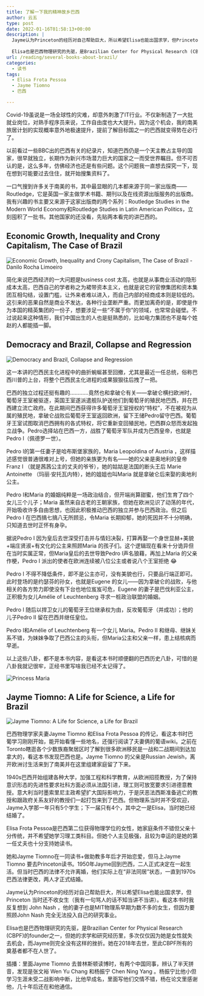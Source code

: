 ```yaml
---
title: 了解一下我的精神故乡巴西
author: 云五
type: post
date: 2022-01-16T01:58:13+00:00
description: |
  Jayme认为Princeton的经历对自己帮助巨大，所以希望Elisa也能出国求学，但Princeton当时还不收女生（我有一句骂人的话不知当讲不当讲）。看这本书时我反复想到John Nash，他的妻子也是MIT物理系早期为数不多的女生，但因为要照顾John Nash完全无法投入自己的研究事业。
  
  Elisa也是巴西物理研究的先驱，是Brazilian Center for Physical Research (CBPF)的founder之一，但她的求学和研究经历里，多次仅仅因为她是女性就失去机会，而Jayme则完全没有这样的挫折。她在2018年去世，至此CBPF所有的奠基者都不在人世了。
url: /reading/several-books-about-brazil/
categories:
  - 读书
tags:
  - Elisa Frota Pessoa
  - Jayme Tiomno
  - 巴西

---
```

Covid-19虽说是一场全球性的灾难，却意外刺激了IT行业。不仅新制造了一大批就业岗位，对熟手程序员来说，工作自由度也大大提升。因为这个机会，我的南美旅居计划的实现概率意外地极速提升，提前了解目标国之一的巴西就变得势在必行了。

以前看过一些BBC出的巴西有关的纪录片，知道巴西仍是一个天主教占主导的国家，很早就独立，长期作为新兴市场潜力巨大的国家之一而受世界瞩目。但不可否认的是，这么多年，仿佛经济也还是有些问题。这个问题我一直想去探究一下，现在想到可能要过去住住，就开始搜集资料了。

一口气搜到许多关于南美的书，其中最显眼的几本都来源于同一家出版商——Routledge，它是英国一家主做学术书籍、期刊以及在线资源出版服务的出版商。我有兴趣的书主要又来源于这家出版商的两个系列：Routledge Studies in the Modern World Economy和Routledge Studies in Latin American Politics，立刻囤积了一批书。其他国家的还没看，先贴两本看完的讲巴西的。

## Economic Growth, Inequality and Crony Capitalism, The Case of Brazil

![Economic Growth, Inequality and Crony Capitalism, The Case of Brazil - Danilo Rocha Limoeiro](https://media.go5.dev/go5media/media_attachments/files/107/112/708/780/194/993/original/06f9e04789c26b78.png)

简化来说巴西经济的一大问题是business cost 太高，也就是从事商业活动的隐形成本太高，巴西自己的学者称之为裙带资本主义，也就是说它的官僚集团和资本集团互相勾结，设置门槛，让外来者难以进入，而自己内部的经商成本则是较低的。这引来的恶果自然是商业不发达，各种行业垄断严重。而更加离奇的是，即使是作为本国的精英集团的一份子，想要涉足一些“不属于你”的领域，也常常会碰壁。不过说起来这种情形，我们中国出生的人也是挺熟悉的，比如电力集团也不是每个姓赵的人都能插一脚。

## Democracy and Brazil, Collapse and Regression

![Democracy and Brazil, Collapse and Regression](https://media.go5.dev/go5media/media_attachments/files/107/119/087/400/864/853/original/bf8165470806ec1a.jpeg)

这一本讲的巴西民主化进程中的曲折蜿蜒甚至回撤，尤其是最近一任总统，俗称巴西川普的上台，将整个巴西民主化进程的成果狠狠往后拽了一把。

巴西的独立过程还挺有趣的…………竟然也和拿破仑有关——拿破仑横扫欧洲时，葡萄牙王室被驱逐，英国王室遂派遣舰队护送他们到葡萄牙的殖民地巴西，并在巴西建立流亡政府。在此期间巴西获得许多葡萄牙王室授权的“特权”，不在被视为从属的殖民地，拿破仑战败后葡萄牙王室返回欧洲，留下王储Pedro留守巴西。葡萄牙王室试图取消巴西拥有的各式特权，将它重新变回殖民地，巴西群众怒而发起独立战争。Pedro选择站在巴西一方，战胜了葡萄牙军队并成为巴西皇帝，也就是Pedro I（佩德罗一世）。

Pedro I的第一任妻子是哈布斯堡家族的，Maria Leopoldina of Austria ，这样描述感觉很普通很难对上号，但她的亲族更为有名——她的父亲是奥地利的皇帝 Franz I （就是茜茜公主的丈夫的爷爷），她的姑姑是法国的断头王后 Marie Antoinette （玛丽·安托瓦内特），她的姐姐也叫Maria 就是拿破仑后来娶的奥地利公主。

Pedro I和Maria 的婚姻纯粹是一场政治结合，但开端尚算甜蜜，他们生育了四个女儿三个儿子；Maria 虽然来自古老的王朝家族，但她在欧洲见识了动荡的年代，开始吸收许多自由思想，也因此积极推动巴西的独立并参与巴西政治。但之后Pedro I 在巴西搞七搞八无所顾忌，令Maria 长期抑郁，她的死因并不十分明确，只知道去世时正怀有身孕。

据说Pedro I 因为皇后去世深受打击并与情妇决裂，打算再娶一个身世显赫+美貌+端庄贤淑+有文化的公主来照顾Maria 的孩子们。这个逻辑现在看来十分诡异但在当时实属正常，但Maria皇后的去世导致Pedro I声名狼藉，再加上Maria 的父亲作梗，Pedro I 派出的使者在欧洲连续被八位公主或者说八个王室拒绝 😂

Pedro I 不得不降低条件，即不是公主亦可，没有美貌也行，只要品行端正即可。此时登场的是约瑟芬的孙女，也就是Eugene 的女儿——因为拿破仑的战败，与他相关的各方势力即使没有下台也地位岌岌可危，Eugene 的妻子是巴伐利亚公主，正积极为女儿Amélie of Leuchtenberg 寻求一桩政治联盟的婚姻。

Pedro I 随后以捍卫女儿的葡萄牙王位继承权为由，反攻葡萄牙（并成功）；他的儿子Pedro II 留在巴西并继任皇位。

Pedro I和Amélie of Leuchtenberg 有一个女儿 Maria。Pedro II 和继母、继妹关系不错，为妹妹争取了巴西公主的头衔，但Maria公主和父亲一样，患上结核病而早逝。

以上这些八卦，都不是本书内容，是看这本书时顺便翻的巴西历史八卦，可惜的是八卦我就记很牢，正经书里写啥我已经不太记得了。

![Princess Maria](https://media.go5.dev/go5media/media_attachments/files/107/437/425/076/764/860/original/e68e2ce0b9ce5177.png)

## Jayme Tiomno: A Life for Science, a Life for Brazil

![Jayme Tiomno: A Life for Science, a Life for Brazil](https://media.go5.dev/go5media/media_attachments/files/107/536/668/151/152/475/original/627f3e22a3463af4.png)

巴西物理学家夫妻Jayme Tiomno 和Elisa Frota Pessoa 的传记，看这本书时巴葡学习刚刚开始，能开始看懂一些地名，还强行阅读了夫妻俩的葡语wiki。之前在Toronto瞎逛各个少数族裔聚居区时了解到很多欧洲移民是一战和二战期间到达加拿大的，看这本书发现巴西也是。Jayme Tiomno 的父亲是Russian Jewish，离开欧洲讨生活来到了南美并在这里组建家庭留了下来。

1940s巴西开始组建各种大学，加强工程和科学教育，从欧洲招揽教授，为了保持意识形态的先进性要求社科方面必须从法国引进，理工则可放宽要求引进德意教授。意大利当时墨索里尼主政希望扩大国际影响力，于是厌恶法西斯准备逃亡的教授和跟政府关系友好的教授们一起打包来到了巴西。但物理系当时并不受欢迎，Jayme入学那一年只有5个学生；下一届只有4个，其中之一是Elisa，当时她已经结婚了。

Elisa Frota Pessoa是巴西第二位获得物理学位的女性，她家庭条件不错但父亲十分传统，并不希望她学习理工类科目。但她个人主见极强，且较为幸运的是她的第一任丈夫也十分支持她读书。

她和Jayme Tiomno在一同读书+做助教多年后才开始恋爱，但马上Jayme Tiomno 要去Princeton读书。1950年Jayme回到巴西，二人正式决定在一起生活。但当时巴西的法律不允许离婚，他们实际上在“非法同居”状态，一直到1970s巴西法律更改，两人才正式结婚。

Jayme认为Princeton的经历对自己帮助巨大，所以希望Elisa也能出国求学，但Princeton 当时还不收女生（我有一句骂人的话不知当讲不当讲）。看这本书时我反复想到 John Nash ，他的妻子也是MIT物理系早期为数不多的女生，但因为要照顾John Nash 完全无法投入自己的研究事业。

Elisa也是巴西物理研究的先驱，是Brazilian Center for Physical Research (CBPF)的founder之一，但她的求学和研究经历里，多次仅仅因为她是女性就失去机会，而Jayme则完全没有这样的挫折。她在2018年去世，至此CBPF所有的奠基者都不在人世了。

插播：里面Jayme Tiomno 去普林斯顿读博时，有两个中国同事，辨认了半天拼音，发现是张文裕 Wen Yu Chang 和杨振宁 Chen Ning Yang 。杨振宁比他小但学习生涯未受二战影响中断，比他早成名，里面写他们交情不错，杨在论文里感谢他，几十年后还在和他通信。
